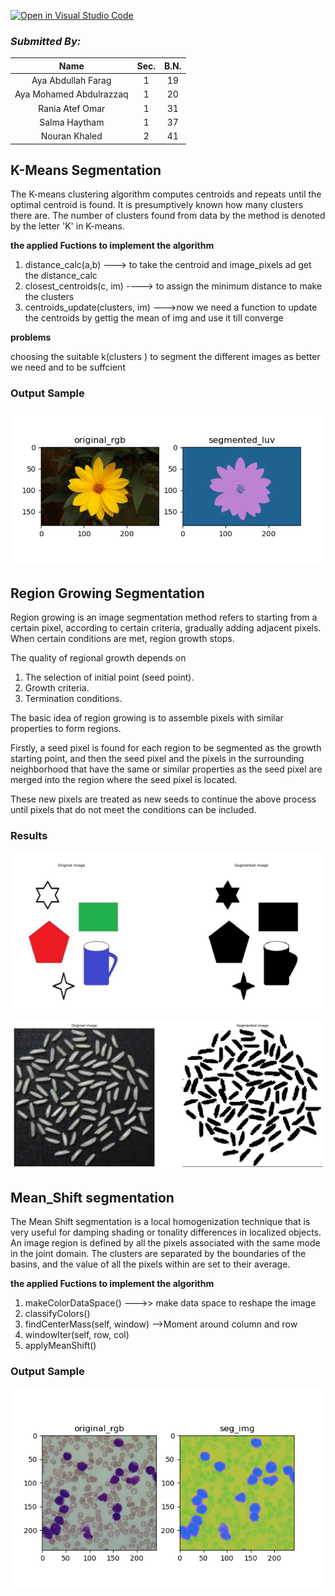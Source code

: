 [![Open in Visual Studio Code](https://classroom.github.com/assets/open-in-vscode-c66648af7eb3fe8bc4f294546bfd86ef473780cde1dea487d3c4ff354943c9ae.svg)](https://classroom.github.com/online_ide?assignment_repo_id=7812153&assignment_repo_type=AssignmentRepo)


### *Submitted By:*
|              Name              |   Sec. | B.N.|
|:------------------------------:|:------:|:---:|
| Aya Abdullah Farag             |    1   | 19
| Aya Mohamed Abdulrazzaq        |    1   | 20
| Rania Atef Omar                |    1   | 31 
| Salma Haytham                  |    1   | 37
| Nouran Khaled                  |    2   | 41



## K-Means Segmentation

The K-means clustering algorithm computes centroids and repeats until the optimal centroid is found. 
It is presumptively known how many clusters there are. The number of clusters found from data by the method is denoted by the letter 'K'
 in K-means.
 
 **the applied Fuctions to implement the algorithm**
 1. distance_calc(a,b) ---> to take the centroid and image_pixels ad get the distance_calc
 2. closest_centroids(c, im) ----> to assign the minimum distance to make the clusters
 3. centroids_update(clusters, im) --->now we need a function to update the centroids by gettig the mean of img and use it till converge  

**problems**

choosing the suitable k(clusters ) to segment the different images as better we need and to be suffcient

### Output Sample
![](./pic/results/k-means_result.PNG)



## Region Growing Segmentation

Region growing is an image segmentation method refers to starting from a certain pixel, according to certain criteria, gradually adding adjacent pixels. When certain conditions are met, region growth stops.

The quality of regional growth depends on 
1. The selection of initial point (seed point). 
2. Growth criteria. 
3. Termination conditions.

The basic idea of region growing is to assemble pixels with similar properties to form regions. 

Firstly, a seed pixel is found for each region to be segmented as the growth starting point, and then the seed pixel and the pixels in the surrounding neighborhood that have the same or similar properties as the seed pixel are merged into the region where the seed pixel is located. 

These new pixels are treated as new seeds to continue the above process until pixels that do not meet the conditions can be included.

### Results
![](./pic/results/region_seg1.PNG)

![](./pic/results/region_seg2.PNG)


## Mean_Shift segmentation

The Mean Shift segmentation is a local homogenization technique that is very useful for damping shading or tonality differences in localized objects.
An image region is defined by all the pixels associated with the same mode in the joint domain.
The clusters are separated by the boundaries of the basins, and the value of all the pixels within are set to their average.

**the applied Fuctions to implement the algorithm**
1. makeColorDataSpace() --->> make data space to reshape the image
2. classifyColors()   
3. findCenterMass(self, window) -->Moment around column and row
4. windowIter(self, row, col)
5. applyMeanShift()

### Output Sample
![](./pic/results/mean_shift-result.PNG)